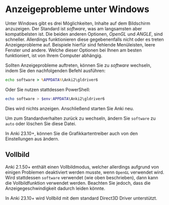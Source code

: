 # Anzeigeprobleme unter Windows

<!-- toc -->

Unter Windows gibt es drei Möglichkeiten, Inhalte auf dem Bildschirm anzuzeigen.
Der Standard ist _software_, was am langsamsten aber kompatibelsten ist. Die
beiden anderen Optionen, _OpenGL_ und _ANGLE_, sind schneller. Allerdings
funktionieren diese gegebenenfalls nicht oder es treten Anzeigeprobleme auf.
Beispiele hierfür sind fehlende Menüleisten, leere Fenster und andere. Welche
dieser Optionen bei Ihnen am besten funktioniert, ist von Ihrem Computer
abhängig.

Sollten Anzeigeprobleme auftreten, können Sie zu _software_ wechseln, indem Sie
den nachfolgenden Befehl ausführen:

```bat
echo software > %APPDATA%\Anki2\gldriver6
```

Oder Sie nutzen stattdessen PowerShell:

```powershell
echo software > $env:APPDATA\Anki2\gldriver6
```

Dies wird nichts anzeigen. Anschließend starten Sie Anki neu.

Um zum Standardverhalten zurück zu wechseln, ändern Sie `software` zu `auto`
oder löschen Sie diese Datei.

In Anki 23.10+, können Sie die Grafikkartentreiber auch von den Einstellungen
aus ändern.

## Vollbild

Anki 2.1.50+ enthält einen Vollbildmodus, welcher allerdings aufgrund von
einigen Problemen deaktiviert werden musste, wenn `OpenGL` verwendet wird.
Wird stattdessen `software` verwendet (wie oben beschrieben), dann kann die
Vollbildfunktion verwendet werden. Beachten Sie jedoch, dass die
Anzeigegeschwindigkeit dadurch leiden könnte.

In Anki 23.10+ wird Vollbild mit dem standard Direct3D Driver unterstützt.
